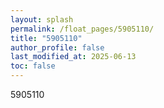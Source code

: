 ```yaml
---
layout: splash
permalink: /float_pages/5905110/
title: "5905110"
author_profile: false
last_modified_at: 2025-06-13
toc: false
---
```

 
5905110
